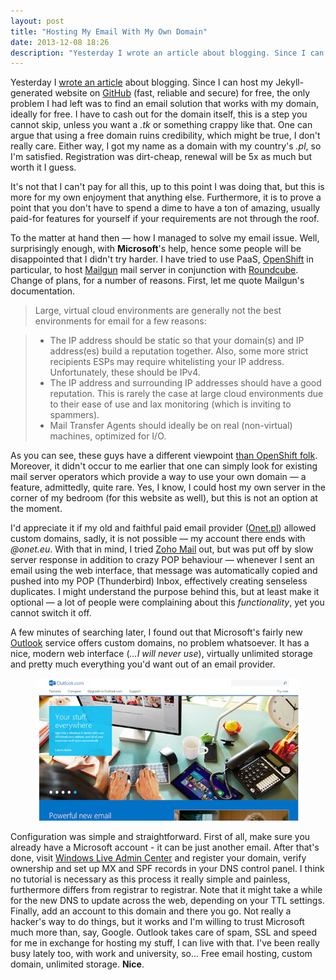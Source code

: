 ```yaml
---
layout: post
title: "Hosting My Email With My Own Domain"
date: 2013-12-08 18:26
description: "Yesterday I wrote an article about blogging. Since I can host my Jekyll-generated website on GitHub (fast, reliable and secure) for free, the only problem I had left was to find an email solution that works with my domain, ideally for free."
---
```


Yesterday I [wrote an article](http://kubalojewski.pl/articles/blogging-experience) about blogging. Since I can host my Jekyll-generated website on [GitHub](http://github.com/) (fast, reliable and secure) for free, the only problem I had left was to find an email solution that works with my domain, ideally for free. I have to cash out for the domain itself, this is a step you cannot skip, unless you want a *.tk* or something crappy like that. One can argue that using a free domain ruins credibility, which might be true, I don't really care. Either way, I got my name as a domain with my country's *.pl*, so I'm satisfied. Registration was dirt-cheap, renewal will be 5x as much but worth it I guess.

It's not that I can't pay for all this, up to this point I was doing that, but this is more for my own enjoyment that anything else. Furthermore, it is to prove a point that you don't have to spend a dime to have a ton of amazing, usually paid-for features for yourself if your requirements are not through the roof.

To the matter at hand then &mdash; how I managed to solve my email issue. Well, surprisingly enough, with **Microsoft**'s help, hence some people will be disappointed that I didn't try harder. I have tried to use PaaS, [OpenShift](http://openshift.com/) in particular, to host [Mailgun](http://www.mailgun.com/) mail server in conjunction with [Roundcube](http://www.roundcube.net/). Change of plans, for a number of reasons. First, let me quote Mailgun's documentation.

> Large, virtual cloud environments are generally not the best environments for email for a few reasons:

> * The IP address should be static so that your domain(s) and IP address(es) build a reputation together. Also, some more strict recipients ESPs may require whitelisting your IP address. Unfortunately, these should be IPv4.
> * The IP address and surrounding IP addresses should have a good reputation. This is rarely the case at large cloud environments due to their ease of use and lax monitoring (which is inviting to spammers).
> * Mail Transfer Agents should ideally be on real (non-virtual) machines, optimized for I/O.

As you can see, these guys have a different viewpoint [than OpenShift folk](https://www.openshift.com/blogs/free-paas-email-server-with-roundcube). Moreover, it didn't occur to me earlier that one can simply look for existing mail server operators which provide a way to use your own domain &mdash; a feature, admittedly, quite rare. Yes, I know, I could host my own server in the corner of my bedroom (for this website as well), but this is not an option at the moment.

I'd appreciate it if my old and faithful paid email provider ([Onet.pl](http://onet.pl)) allowed custom domains, sadly, it is not possible &mdash; my account there ends with *@onet.eu*. With that in mind, I tried [Zoho Mail](https://www.zoho.com/mail/) out, but was put off by slow server response in addition to crazy POP behaviour &mdash; whenever I sent an email using the web interface, that message was automatically copied and pushed into my POP (Thunderbird) Inbox, effectively creating senseless duplicates. I might understand the purpose behind this, but at least make it optional &mdash; a lot of people were complaining about this *functionality*, yet you cannot switch it off.

A few minutes of searching later, I found out that Microsoft's fairly new [Outlook](http://www.microsoft.com/en-us/outlook-com/default.aspx) service offers custom domains, no problem whatsoever. It has a nice, modern web interface (*...I will never use*), virtually unlimited storage and pretty much everything you'd want out of an email provider.

<figure>
	<img src="/images/outlook.jpg">
</figure>

Configuration was simple and straightforward. First of all, make sure you already have a Microsoft account - it can be just another email. After that's done, visit [Windows Live Admin Center](https://domains.live.com/Signup/SignupDomain.aspx) and register your domain, verify ownership and set up MX and SPF records in your DNS control panel. I think no tutorial is necessary as this process it really simple and painless, furthermore differs from registrar to registrar. Note that it might take a while for the new DNS to update across the web, depending on your TTL settings. Finally, add an account to this domain and there you go. Not really a hacker's way to do things, but it works and I'm willing to trust Microsoft much more than, say, Google. Outlook takes care of spam, SSL and speed for me in exchange for hosting my stuff, I can live with that. I've been really busy lately too, with work and university, so... Free email hosting, custom domain, unlimited storage. **Nice**.
